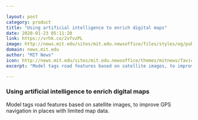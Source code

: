```yaml
---

layout: post
category: product
title: "Using artificial intelligence to enrich digital maps"
date: 2020-01-23 05:11:20
link: https://vrhk.co/2vfvzPL
image: http://news.mit.edu/sites/mit.edu.newsoffice/files/styles/og/public/images/2020/MIT-Road-Tagger.jpg
domain: news.mit.edu
author: "MIT News"
icon: http://news.mit.edu/sites/mit.edu.newsoffice/themes/mitnews/favicon.ico
excerpt: "Model tags road features based on satellite images, to improve GPS navigation in places with limited map data."

---
```


### Using artificial intelligence to enrich digital maps

Model tags road features based on satellite images, to improve GPS navigation in places with limited map data.